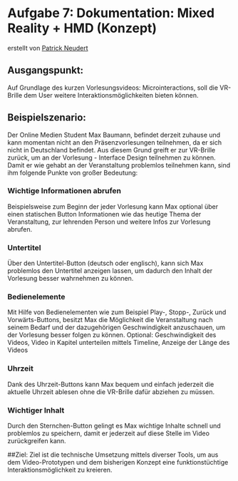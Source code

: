 # Aufgabe 7: Dokumentation: Mixed Reality + HMD (Konzept)

erstellt von [Patrick Neudert](https://github.com/Patrickneudert)

## Ausgangspunkt:
Auf Grundlage des kurzen Vorlesungsvideos: Microinteractions, soll die VR-Brille dem User weitere Interaktionsmöglichkeiten bieten können.

## Beispielszenario:
Der Online Medien Student Max Baumann, befindet derzeit zuhause und kann momentan nicht an den Präsenzvorlesungen teilnehmen, da er sich nicht in Deutschland befindet. Aus diesem Grund greift er zur VR-Brille zurück, um an der Vorlesung - Interface Design teilnehmen zu können. Damit er wie gehabt an der Veranstaltung problemlos teilnehmen kann, sind ihm folgende Punkte von großer Bedeutung:

### Wichtige Informationen abrufen
Beispielsweise zum Beginn der jeder Vorlesung kann Max optional über einen statischen Button Informationen wie das heutige Thema der Veranstaltung, zur lehrenden Person und weitere Infos zur Vorlesung abrufen.

### Untertitel
Über den Untertitel-Button (deutsch oder englisch), kann sich Max problemlos den Untertitel anzeigen lassen, um dadurch den Inhalt der Vorlesung besser wahrnehmen zu können.

### Bedienelemente
Mit Hilfe von Bedienelementen wie zum Beispiel Play-, Stopp-, Zurück und Vorwärts-Buttons, besitzt Max die Möglichkeit die Veranstaltung nach seinem Bedarf und der dazugehörigen Geschwindigkeit anzuschauen, um der Vorlesung besser folgen zu können.
Optional: Geschwindigkeit des Videos, Video in Kapitel unterteilen mittels Timeline, Anzeige der Länge des Videos

### Uhrzeit
Dank des Uhrzeit-Buttons kann Max bequem und einfach jederzeit die aktuelle Uhrzeit ablesen ohne die VR-Brille dafür abziehen zu müssen.

### Wichtiger Inhalt
Durch den Sternchen-Button gelingt es Max wichtige Inhalte schnell und problemlos zu speichern, damit er jederzeit auf diese Stelle im Video zurückgreifen kann.

##Ziel:
Ziel ist die technische Umsetzung mittels diverser Tools, um aus dem Video-Prototypen und dem bisherigen Konzept eine funktionstüchtige Interaktionsmöglichkeit zu kreieren.


